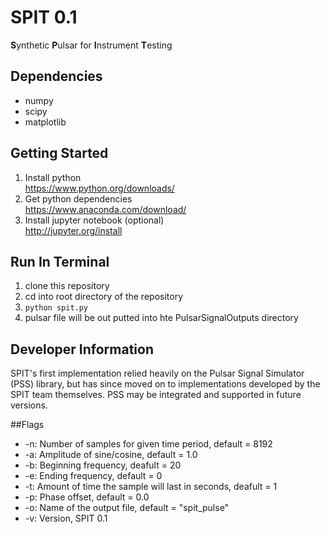 # SPIT 0.1
**S**ynthetic **P**ulsar for **I**nstrument **T**esting

## Dependencies
* numpy
* scipy
* matplotlib

## Getting Started

1. Install python<br>
    https://www.python.org/downloads/
2. Get python dependencies<br>
    https://www.anaconda.com/download/
3. Install jupyter notebook (optional)<br>
    http://jupyter.org/install

## Run In Terminal

1. clone this repository
2. cd into root directory of the repository
3. `python spit.py`
4. pulsar file will be out putted into hte PulsarSignalOutputs directory


## Developer Information
SPIT's first implementation relied heavily on the Pulsar Signal Simulator (PSS) library, but has since moved on to implementations developed by the SPIT team themselves. PSS may be integrated and supported in future versions.

##Flags

* -n: Number of samples for given time period, default = 8192
* -a: Amplitude of sine/cosine, default = 1.0
* -b: Beginning frequency, deafult = 20
* -e: Ending frequency, default = 0
* -t: Amount of time the sample will last in seconds, deafult = 1
* -p: Phase offset, default = 0.0
* -o: Name of the output file, default = "spit_pulse"
* -v: Version, SPIT 0.1


